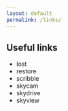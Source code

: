 ```yaml
---
layout: default
permalink: /links/
---
```


## Useful links


- lost
- restore
- scribble
- skycam
- skydrive
- skyview

